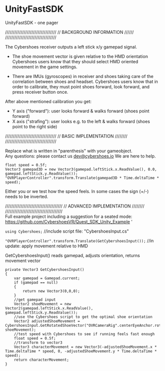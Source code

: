 # UnityFastSDK
UnityFastSDK - one pager

/////////////////////////////////
// BACKGROUND INFORMATION  //////
/////////////////////////////////


The Cybershoes receiver outputs a left stick x/y gamepad signal.  

* The shoe movement vector is given relative to the HMD orientation 
Cybershoes users know that they should select HMD oriented movement in the game settings. 

* There are IMUs (gyroscopes) in receiver and shoes taking care of the correlation between shoes and headset. 
Cybershoes users know that in order to calibrate, they must point shoes forward, look forward, and press receiver button once. 

After above mentioned calibration you get:
* Y axis ("forward"): user looks forward & walks forward (shoes point forward)
* X axis ("strafing"): user looks e.g. to the left & walks forward (shoes point to the right side)


///////////////////////////////// 
//  BASIC IMPLEMENTATION  //////// 
/////////////////////////////////  

Replace what is written in "parenthesis" with your gameobject.  
Any questions: please contact us dev@cybershoes.io  We are here to help. 

```
float speed = 0.5f;
Vector3 gamepad3D = new Vector3(gamepad.leftStick.x.ReadValue(), 0.0, gamepad.leftStick.y.ReadValue());
"OVRPlayerController".transform.Translate(gamepad3D * Time.deltaTime * speed);

```
Either you or we test how the speed feels. In some cases the sign (+/-) needs to be inverted.

///////////////////////////////////// 
//  ADVANCED IMPLEMENTATION  //////// 
/////////////////////////////////////  
Full example project including a suggestion for a seated mode: https://github.com/CybershoesVR/Quest_SDK_Unity_Example '

```using Cybershoes;``` //include script file: "CybershoesInput.cs"  

```"OVRPlayerController".transform.Translate(GetCybershoesInput());``` //in update: apply movement relative to HMD  

GetCybershoesInput() reads gamepad, adjusts orientation, returns movement vector 
```
private Vector3 GetCybershoesInput()
{
    var gamepad = Gamepad.current;
    if (gamepad == null)
    {
        return new Vector3(0,0,0);
    }
    //get gamepad input
    Vector2 shoeMovement = new Vector2(gamepad.leftStick.x.ReadValue(), gamepad.leftStick.y.ReadValue());
    //use the Cybershoes script to get the optimal shoe orientation
    Vector2 adjustedShoeMovement = CybershoesInput.GetRotatedShoeVector("OVRCameraRig".centerEyeAnchor.rotation, shoeMovement);
    //test speed with Cybershoes to see if running feels fast enough
    float speed = 0.5f;
    //transform to vector3
    Vector3 characterMovement = new Vector3(-adjustedShoeMovement.x * Time.deltaTime * speed, 0, -adjustedShoeMovement.y * Time.deltaTime * speed);
    return characterMovement;
}  
```
